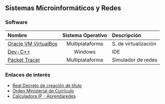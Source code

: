 ## Sistemas Microinformáticos y Redes

### Software

Nombre | Sistema Operativo | Descripción
:-- | :--: | :--
[Oracle VM VirtualBox](https://www.virtualbox.org) | Multiplataforma | S. de virtualización
[Dev-C++](http://orwelldevcpp.blogspot.com.es/) | Windows | IDE
[Packet Tracer](https://www.netacad.com/about-networking-academy/packet-tracer/) | Multiplataforma | Simulador de redes

### Enlaces de interés

* [Real Decreto de creación de título](http://www.boe.es/boe/dias/2008/01/17/pdfs/A03445-03470.pdf)
* [Orden Ministerial de Currículo](http://www.boe.es/boe/dias/2009/08/10/pdfs/BOE-A-2009-13252.pdf)
* [Calculadora IP - Aprendaredes](http://www.aprendaredes.com/cgi-bin/ipcalc/ipcalc_cgi)